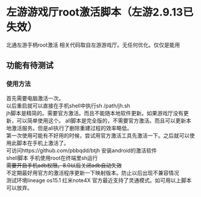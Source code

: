 # 左游游戏厅root激活脚本（左游2.9.13已失效）
  北通左游手柄root激活 相关代码取自左游游戏厅。无任何优化。仅仅是能用  
## 功能有待测试  
### 使用方法  

首先需要电脑激活一次。  
以后重启就可以直接在手机shell中执行sh /path/jh.sh  
jh脚本是精简的。需要官方激活。而且不能随本地软件更新。如果游戏厅没有更新，可以简单使用这个。 
all脚本是完全版的，不需要官方激活。而且可以更新本地激活服务。但是all执行了删除重建过程的效率略低。  
第一次使用可能有不好用的时候，尝试用官方激活工具先激活一下。之后就可以使用此脚本在手机上激活了。  
可访问https://github.com/pbbqdd/btjh 安装android的激活软件  
shell脚本 手机使用root在终端里sh运行  
 ~~需要开启手机adb权限。8.0以后关闭adb自动失效~~  
不定期最好用官方的激活程序更新一下映射版本。防止以后出现不兼容情况  
测试环境lineage os15.1 红米note4X 
官方最近支持了灵通模式。如可用以上脚本可以放弃。


